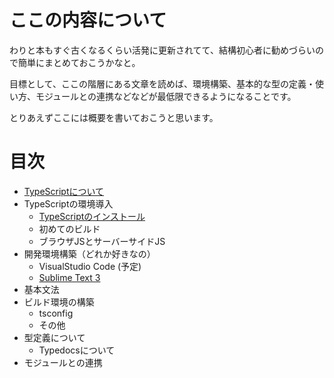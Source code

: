 # ここの内容について

わりと本もすぐ古くなるくらい活発に更新されてて、結構初心者に勧めづらいので簡単にまとめておこうかなと。

目標として、ここの階層にある文章を読めば、環境構築、基本的な型の定義・使い方、モジュールとの連携などなどが最低限できるようになることです。

とりあえずここには概要を書いておこうと思います。

# 目次

* [TypeScriptについて](./0/README.md)
* TypeScriptの環境導入
    * [TypeScriptのインストール](./1/README.md)
    * 初めてのビルド
    * ブラウザJSとサーバーサイドJS
* 開発環境構築（どれか好きなの）
    * VisualStudio Code (予定)
    * [Sublime Text 3](../../../Editor/SublimeText/TypeScript.md)
* 基本文法
* ビルド環境の構築
    * tsconfig
    * その他
* 型定義について
    * Typedocsについて
* モジュールとの連携


